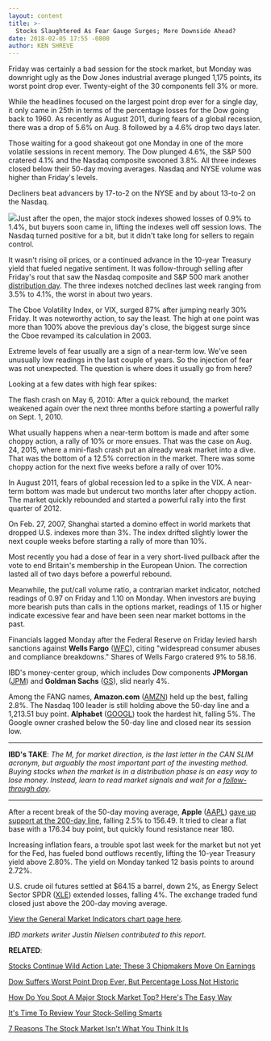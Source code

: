 ```yaml
---
layout: content
title: >-
  Stocks Slaughtered As Fear Gauge Surges; More Downside Ahead?
date: 2018-02-05 17:55 -0800
author: KEN SHREVE
---
```






Friday was certainly a bad session for the stock market, but Monday was downright ugly as the Dow Jones industrial average plunged 1,175 points, its worst point drop ever. Twenty-eight of the 30 components fell 3% or more.


 While the headlines focused on the largest point drop ever for a single day, it only came in 25th in terms of the percentage losses for the Dow going back to 1960. As recently as August 2011, during fears of a global recession, there was a drop of 5.6% on Aug. 8 followed by a 4.6% drop two days later.


Those waiting for a good shakeout got one Monday in one of the more volatile sessions in recent memory. The Dow plunged 4.6%, the S&P 500 cratered 4.1% and the Nasdaq composite swooned 3.8%. All three indexes closed below their 50-day moving averages. Nasdaq and NYSE volume was higher than Friday's levels.


Decliners beat advancers by 17-to-2 on the NYSE and by about 13-to-2 on the Nasdaq.


![](https://www.investors.com/wp-content/uploads/2018/02/MP020518-158x300.jpg)Just after the open, the major stock indexes showed losses of 0.9% to 1.4%, but buyers soon came in, lifting the indexes well off session lows. The Nasdaq turned positive for a bit, but it didn't take long for sellers to regain control.


It wasn't rising oil prices, or a continued advance in the 10-year Treasury yield that fueled negative sentiment. It was follow-through selling after Friday's rout that saw the Nasdaq composite and S&P 500 mark another [distribution day](http://www.investors.com/ibd-university/market-timing/market-tops/). The three indexes notched declines last week ranging from 3.5% to 4.1%, the worst in about two years.


The Cboe Volatility Index, or VIX, surged 87% after jumping nearly 30% Friday. It was noteworthy action, to say the least. The high at one point was more than 100% above the previous day's close, the biggest surge since the Cboe revamped its calculation in 2003.


Extreme levels of fear usually are a sign of a near-term low. We've seen unusually low readings in the last couple of years. So the injection of fear was not unexpected. The question is where does it usually go from here?


Looking at a few dates with high fear spikes:


The flash crash on May 6, 2010: After a quick rebound, the market weakened again over the next three months before starting a powerful rally on Sept. 1, 2010.


What usually happens when a near-term bottom is made and after some choppy action, a rally of 10% or more ensues. That was the case on Aug. 24, 2015, where a mini-flash crash put an already weak market into a dive. That was the bottom of a 12.5% correction in the market. There was some choppy action for the next five weeks before a rally of over 10%.


In August 2011, fears of global recession led to a spike in the VIX. A near-term bottom was made but undercut two months later after choppy action. The market quickly rebounded and started a powerful rally into the first quarter of 2012.


On Feb. 27, 2007, Shanghai started a domino effect in world markets that dropped U.S. indexes more than 3%. The index drifted slightly lower the next couple weeks before starting a rally of more than 10%.


Most recently you had a dose of fear in a very short-lived pullback after the vote to end Britain's membership in the European Union. The correction lasted all of two days before a powerful rebound.


Meanwhile, the put/call volume ratio, a contrarian market indicator, notched readings of 0.97 on Friday and 1.10 on Monday. When investors are buying more bearish puts than calls in the options market, readings of 1.15 or higher indicate excessive fear and have been seen near market bottoms in the past.


Financials lagged Monday after the Federal Reserve on Friday levied harsh sanctions against **Wells Fargo** ([WFC](https://research.investors.com/quote.aspx?symbol=WFC)), citing "widespread consumer abuses and compliance breakdowns." Shares of Wells Fargo cratered 9% to 58.16.


IBD's money-center group, which includes Dow components **JPMorgan** ([JPM](https://research.investors.com/quote.aspx?symbol=JPM)) and **Goldman Sachs** ([GS](https://research.investors.com/quote.aspx?symbol=GS)), slid nearly 4%.


Among the FANG names, **Amazon.com** ([AMZN](https://research.investors.com/quote.aspx?symbol=AMZN)) held up the best, falling 2.8%. The Nasdaq 100 leader is still holding above the 50-day line and a 1,213.51 buy point. **Alphabet** ([GOOGL](https://research.investors.com/quote.aspx?symbol=GOOGL)) took the hardest hit, falling 5%. The Google owner crashed below the 50-day line and closed near its session low.




---


**IBD's TAKE**: *The M, for market direction, is the last letter in the CAN SLIM acronym, but arguably the most important part of the investing method. Buying stocks when the market is in a distribution phase is an easy way to lose money. Instead, learn to read market signals and wait for a* [*follow-through day*](https://www.investors.com/ibd-university/market-timing/market-bottoms/).




---


After a recent break of the 50-day moving average, **Apple** ([AAPL](https://research.investors.com/quote.aspx?symbol=AAPL)) [gave up support at the 200-day line](http://www.investors.com/news/technology/apple-stock-flashed-these-4-sell-signals-in-two-weeks/), falling 2.5% to 156.49. It tried to clear a flat base with a 176.34 buy point, but quickly found resistance near 180.


Increasing inflation fears, a trouble spot last week for the market but not yet for the Fed, has fueled bond outflows recently, lifting the 10-year Treasury yield above 2.80%. The yield on Monday tanked 12 basis points to around 2.72%.


U.S. crude oil futures settled at $64.15 a barrel, down 2%, as Energy Select Sector SPDR ([XLE](https://research.investors.com/quote.aspx?symbol=XLE)) extended losses, falling 4%. The exchange traded fund closed just above the 200-day moving average.


[View the General Market Indicators chart page here](https://www.investors.com/wp-content/uploads/2018/02/IBD0502153407GMI.pdf).


*IBD markets writer Justin Nielsen contributed to this report.*


**RELATED**:


[Stocks Continue Wild Action Late; These 3 Chipmakers Move On Earnings](https://www.investors.com/market-trend/stock-market-today/sp-500-nasdaq-futures-show-heavy-selling-continues-after-dows-4-6-tumble/)


[Dow Suffers Worst Point Drop Ever, But Percentage Loss Not Historic](https://www.investors.com/news/dow-suffers-worst-point-drop-ever-but-percentage-loss-not-historic/)


[How Do You Spot A Major Stock Market Top? Here's The Easy Way](https://www.investors.com/how-to-invest/investors-corner/how-do-you-spot-a-major-market-top-easy-look-for-heavy-distribution/)


[It's Time To Review Your Stock-Selling Smarts](https://www.investors.com/how-to-invest/investors-corner/bull-market-rally-review-sell-rules/)


[7 Reasons The Stock Market Isn't What You Think It Is](https://www.investors.com/how-to-invest/investors-corner/7-reasons-the-stock-market-isnt-what-you-think-it-is/)




